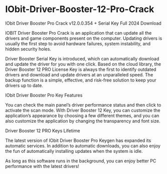 # IObit-Driver-Booster-12-Pro-Crack
IObit Driver Booster Pro Crack v12.0.0.354 + Serial Key Full 2024 Download


IOBIT Driver Booster Pro Crack is an application that can update all the drivers and game components present on the computer. Updating drivers is usually the first step to avoid hardware failures, system instability, and hidden security holes.

Driver Booster Serial Key is introduced, which can automatically download and update the driver for you with one click. Based on the cloud library, the Driver Booster 12 PRO License Key is always the first to identify outdated drivers and download and update drivers at an unparalleled speed. The backup function is a simple, effective, and risk-free solution to keep your drivers up to date.

IObit Driver Booster Pro Key Features

You can check the main panel’s driver performance status and then click to activate the scan mode. With Driver Booster 12 Key, you can customize the application’s appearance by choosing a few different themes, and you can also customize the application by changing the transparency and font size.

Driver Booster 12 PRO Keys Lifetime

The latest version of IObit Driver Booster Pro Keygen has expanded its automatic services. In addition to automatic downloads, you can also enjoy the fun of automatically installing updates when the system is idle.

As long as this software runs in the background, you can enjoy better PC performance with the latest drivers!
